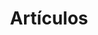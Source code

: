 ---
language: es
layout: blog
title: Artículos
permalink: /blog/
permalink_otro_idioma: /en/blog/
template: light

articulos: artículos
portada: Portada
portada_subscripcion: Subscríbete a nuestro blog
portada_todos:
 texto: Ver todos los artículos
 url: /blog/todos/
categoria_subscripcion: Subscríbete a
categoria_otros: Ver los otros
categoria2: 
 slug: cultura-libre
 texto: Cultura libre
categoria3:
 slug: ciudades-para-todos
 texto: Ciudades para todos
categoria4:
 slug: colaborativa
 texto: Colaborativa
---